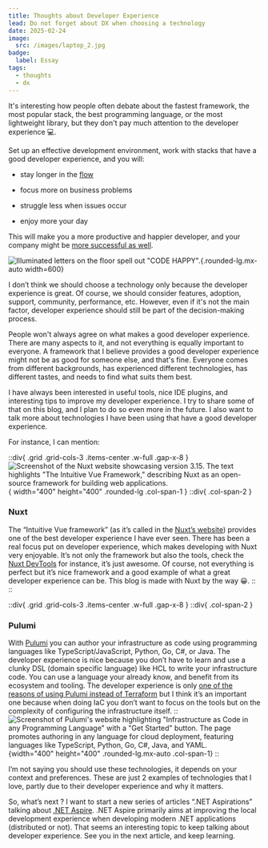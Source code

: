 ```yaml
---
title: Thoughts about Developer Experience
lead: Do not forget about DX when choosing a technology
date: 2025-02-24
image:
  src: /images/laptop_2.jpg
badge:
  label: Essay
tags:
  - thoughts
  - dx
---
```


It's interesting how people often debate about the fastest framework, the most popular stack, the best programming language, or the most lightweight library, but they don't pay much attention to the developer experience 💻.

Set up an effective development environment, work with stacks that have a good developer experience, and you will:

* stay longer in the [flow](https://github.blog/developer-skills/career-growth/how-to-get-in-the-flow-while-coding-and-why-its-important/)

* focus more on business problems

* struggle less when issues occur

* enjoy more your day


This will make you a more productive and happier developer, and your company might be [more successful as well](https://www.pulumi.com/blog/software-developer-experience-devex-devx-devops-culture/).

![Illuminated letters on the floor spell out "CODE HAPPY".](/posts/images/66.code_happy.jpg){.rounded-lg.mx-auto width=600}

I don’t think we should choose a technology only because the developer experience is great. Of course, we should consider features, adoption, support, community, performance, etc. However, even if it's not the main factor, developer experience should still be part of the decision-making process.

People won't always agree on what makes a good developer experience. There are many aspects to it, and not everything is equally important to everyone. A framework that I believe provides a good developer experience might not be as good for someone else, and that's fine. Everyone comes from different backgrounds, has experienced different technologies, has different tastes, and needs to find what suits them best.

I have always been interested in useful tools, nice IDE plugins, and interesting tips to improve my developer experience. I try to share some of that on this blog, and I plan to do so even more in the future. I also want to talk more about technologies I have been using that have a good developer experience.

For instance, I can mention:

::div{ .grid .grid-cols-3 .items-center .w-full .gap-x-8 }
![Screenshot of the Nuxt website showcasing version 3.15. The text highlights "The Intuitive Vue Framework," describing Nuxt as an open-source framework for building web applications.](/posts/images/66.dx_nuxt.png){ width="400" height="400" .rounded-lg .col-span-1 }
::div{ .col-span-2 }
### Nuxt

The “Intuitive Vue framework” (as it’s called in the [Nuxt’s website](https://nuxt.com)) provides one of the best developer experience I have ever seen. There has been a real focus put on developer experience, which makes developing with Nuxt very enjoyable. It’s not only the framework but also the tools, check the [Nuxt DevTools](https://devtools.nuxt.com/) for instance, it’s just awesome. Of course, not everything is perfect but it’s nice framework and a good example of what a great developer experience can be. This blog is made with Nuxt by the way 😀.
::
::

::div{ .grid .grid-cols-3 .items-center .w-full .gap-x-8 }
::div{ .col-span-2 }
### Pulumi

With [Pulumi](https://www.pulumi.com/product/infrastructure-as-code/) you can author your infrastructure as code using programming languages like TypeScript/JavaScript, Python, Go, C#, or Java. The developer experience is nice because you don’t have to learn and use a clunky DSL (domain specific language) like HCL to write your infrastructure code. You can use a language your already know, and benefit from its ecosystem and tooling. The developer experience is only [one of the reasons of using Pulumi instead of Terraform](https://techwatching.dev/posts/pulumi-vs-terraform#a-better-developer-experience) but I think it’s an important one because when doing IaC you don’t want to focus on the tools but on the complexity of configuring the infrastructure itself.
::
![Screenshot of Pulumi's website highlighting "Infrastructure as Code in any Programming Language" with a "Get Started" button. The page promotes authoring in any language for cloud deployment, featuring languages like TypeScript, Python, Go, C#, Java, and YAML.](/posts/images/66.dx_pulumi.png){width="400" height="400" .rounded-lg.mx-auto .col-span-1}
::

I’m not saying you should use these technologies, it depends on your context and preferences. These are just 2 examples of technologies that I love, partly due to their developer experience and why it matters.

So, what’s next ? I want to start a new series of articles “.NET Aspirations” talking about [.NET Aspire](https://learn.microsoft.com/en-us/dotnet/aspire/get-started/aspire-overview). .NET Aspire primarily aims at improving the local development experience when developing modern .NET applications (distributed or not). That seems an interesting topic to keep talking about developer experience. See you in the next article, and keep learning.
